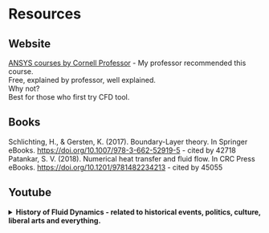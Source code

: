 # Resources



## Website
[ANSYS courses by Cornell Professor](https://confluence.cornell.edu/display/SIMULATION/FLUENT+Learning+Modules) - My professor recommended this course.
<br> Free, explained by professor, well explained.
<br> Why not?
<br> Best for those who first try CFD tool.

## Books
Schlichting, H., & Gersten, K. (2017). Boundary-Layer theory. In Springer eBooks. https://doi.org/10.1007/978-3-662-52919-5 - cited by 42718
<br>Patankar, S. V. (2018). Numerical heat transfer and fluid flow. In CRC Press eBooks. https://doi.org/10.1201/9781482234213 - cited by 45055



## Youtube
<details>
<summary> <strong> History of Fluid Dynamics - related to historical events, politics, culture, liberal arts and everything. </strong> </summary>

[15 Youtube Videos explaining about history of Fluid Dynamics - in Korean](https://www.youtube.com/watch?v=rv8phdMB5XA&list=PLFs8qkZ9PQlc_shO4UO0OfngzK7tE7H6U&index=18)
<br> These youtube videos are explained by an Engineer, Taegee Min. [Linkedin Profile](https://www.linkedin.com/in/taegee-min-6431367/?originalSubdomain=kr)
<br> Actually these 15 videos are based on his book, Panta Rhei.
<br> Unfortunately, it is written in Korean.
<br> I'm sure this is a damn good book to recommend.
<br> Please read it.
<br> This is the link of the book.[판타레이](https://www.google.co.kr/books/edition/%ED%8C%90%ED%83%80_%EB%A0%88%EC%9D%B4/HH_EEAAAQBAJ?hl=en&gbpv=0)

</details>
